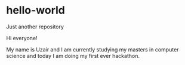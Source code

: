 # hello-world
Just another repository

Hi everyone!

My name is Uzair and I am currently studying my masters in computer science and today I am doing my first ever hackathon.
